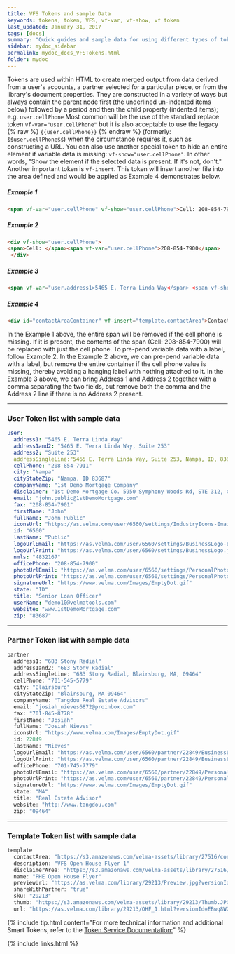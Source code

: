 ```yaml
---
title: VFS Tokens and sample Data
keywords: tokens, token, VFS, vf-var, vf-show, vf token
last_updated: January 31, 2017
tags: [docs]
summary: "Quick guides and sample data for using different types of tokens within a document."
sidebar: mydoc_sidebar
permalink: mydoc_docs_VFSTokens.html
folder: mydoc
---
```


Tokens are used within HTML to create merged output from data derived from a user's accounts, a partner selected for a particular piece, or from the library's document properties.  They are constructed in a variety of ways but always contain the parent node first (the underlined un-indented items below) followed by a period and then the child property (indented items); e.g. ```user.cellPhone```
Most common will be the use of the standard replace token ```vf-var="user.cellPhone"``` but it is also acceptable to use the legacy {% raw %} ```{{user.cellPhone}}``` {% endraw %} (formerly: ```$$user.cellPhone$$```)  when the circumstance requires it, such as constructing a URL.  You can also use another special token to hide an entire element if variable data is missing:  ```vf-show="user.cellPhone"```.  In other words, "Show the element if the selected data is present. If it's not, don't."
Another important token is ```vf-insert```.  This token will insert another file into the area defined and would be applied as Example 4 demonstrates below.

##### Example 1
```html
<span vf-var="user.cellPhone" vf-show="user.cellPhone">Cell: 208-854-7900</span>
```
##### Example 2
```html
<div vf-show="user.cellPhone">
<span>Cell: </span><span vf-var="user.cellPhone">208-854-7900</span>
 </div>
```
##### Example 3
```html
<span vf-var="user.address1>5465 E. Terra Linda Way</span> <span vf-show="user.address2"> ,</span> <span vf-var="user.address2" vf-show="user.address2">Suite 293</span>
```
##### Example 4
```html
<div id="contactAreaContainer" vf-insert="template.contactArea">Contact Information</div>
```
In the Example 1 above, the entire span will be removed if the cell phone is missing.  If it is present, the contents of the span (Cell: 208-854-7900) will be replaced with just the cell phone.  To pre-pend variable data with a label, follow Example 2.
In the Example 2 above, we can pre-pend variable data with a label, but remove the entire container if the cell phone value is missing, thereby avoiding a hanging label with nothing attached to it.
In the Example 3 above, we can bring Address 1 and Address 2 together with a comma separating the two fields, but remove both the comma and the Address 2 line if there is no Address 2 present.

---
### User Token list with sample data

```yaml
user:
  address1: "5465 E. Terra Linda Way"
  address1and2: "5465 E. Terra Linda Way, Suite 253"
  address2: "Suite 253"
  addressSingleLine:"5465 E. Terra Linda Way, Suite 253, Nampa, ID, 83687"
  cellPhone: "208-854-7911"
  city: "Nampa"
  cityStateZip: "Nampa, ID 83687"
  companyName: "1st Demo Mortgage Company"
  disclaimer: "1st Demo Mortgage Co. 5950 Symphony Woods Rd, STE 312, Columbia, MD 21044. NMLS #1324XXX. 1st Demo Mortgage Co. is the true legal name for 1st Demo Mortgage and may be abbreviated as 1st Demo Mortgage.  Not an offer of credit or commitment to make a loan; all approvals are subject to underwriting guidelines including but not limited to: acceptable current credit worthiness, income history, etc. Loan programs & options are subject to change at any time. 1st Demo Mortgage is not affiliated with, or an agent or division of a governmental agency or depository institution. 1st Demo Mortgage Co. is licensed as:  Florida Mortgage Lender License #MLD1XXX, Georgia Mortgage Lender License #40XXX, Illinois Residential Mortgage License #MB.676XXXX, Indiana-DFI First Lien Mortgage Lending License #23XXX, Indiana-DFI Subordinate Lien Mortgage Lending License #23XXX, Kentucky Mortgage Company License #MC327XXX, Louisiana Residential Mortgage Lending License #MC327XXX, Maryland Mortgage Lender License #21XXX, Mississippi Mortgage Lender License #1124XXX, New Jersey Residential Mortgage Lender License #1124XXX, North Carolina Mortgage Lender License #L-159XXX,Ohio Mortgage Broker Act Certificate of Registration #MB.804XXX.000, Ohio Mortgage Loan Act Certificate of Registration #SM.501XXX.000, Pennsylvania Mortgage Lender License #44XXX, South Carolina-BFI Mortgage Lender/Servicer License #MLS ñ 1124XXX, Tennessee Mortgage License #123XXX, Texas - SML Mortgage Banker Registration #123XXX, Virginia Broker License & Virginia Lender License #MC-5XXX, West Virginia Mortgage Lender License #ML-33XXX. (www.nmlsconsumeraccess.org)"
  email: "john.public@1stDemoMortgage.com"
  fax: "208-854-7901"
  firstName: "John"
  fullName: "John Public"
  iconsUrl: "https://as.velma.com/user/6560/settings/IndustryIcons-Email.jpg?versionId=b1igzL5Z8PKxAPtCKAWXjDND5_zyKfAD"
  id: "6560"
  lastName: "Public"
  logoUrlEmail: "https://as.velma.com/user/6560/settings/BusinessLogo-Email.jpg?versionId=5Lpg1zem3w9NWlHUEXdzSt0UX.TP8ESl"
  logoUrlPrint: "https://as.velma.com/user/6560/settings/BusinessLogo.jpg?versionId=CB3Z3evdAPYuX2Lm9VN0lmIchz1mdvt0"
  nmls: "4832167"
  officePhone: "208-854-7900"
  photoUrlEmail: "https://as.velma.com/user/6560/settings/PersonalPhoto-Email.jpg?versionId=1j4mqrg1GJUmL6R0.NGj2D7WyhVadcMw"
  photoUrlPrint: "https://as.velma.com/user/6560/settings/PersonalPhoto.jpg?versionId=rYNI5cavuwaSpf3x3CTMG04BqztR8lhs"
  signatureUrl: "https://www.velma.com/Images/EmptyDot.gif"
  state: "ID"
  title: "Senior Loan Officer"
  userName: "demo10@velmatools.com"
  website: "www.1stDemoMortgage.com"
  zip: "83687"
```
---
### Partner Token list with sample data
```js
partner
  address1: "683 Stony Radial"
  address1and2: "683 Stony Radial"
  addressSingleLine: "683 Stony Radial, Blairsburg, MA, 09464"
  cellPhone: "701-545-5779"
  city: "Blairsburg"
  cityStateZip: "Blairsburg, MA 09464"
  companyName: "Tangdou Real Estate Advisors"
  email: "josiah_nieves6872@proinbox.com"
  fax: "701-845-8778"
  firstName: "Josiah"
  fullName: "Josiah Nieves"
  iconsUrl: "https://www.velma.com/Images/EmptyDot.gif"
  id: 22849
  lastName: "Nieves"
  logoUrlEmail: "https://as.velma.com/user/6560/partner/22849/BusinessLogo-Email.jpg?versionId=OULMRxEmZQtRm3xspeB1xVzqj_W12g3j"
  logoUrlPrint: "https://as.velma.com/user/6560/partner/22849/BusinessLogo.jpg?versionId=vpzHVtgpdODCyIxuXenZmh1R7VXoY1xJ"
  officePhone: "701-745-7779"
  photoUrlEmail: "https://as.velma.com/user/6560/partner/22849/PersonalPhoto-Email.jpg?versionId=mUHUTQbt9_mDfP6L07BCnW_HZMGIiFdn"
  photoUrlPrint: "https://as.velma.com/user/6560/partner/22849/PersonalPhoto.jpg?versionId=EA.tvk6TIKpB5C5QXBFY0ORY.ks1aW4B"
  signatureUrl: "https://www.velma.com/Images/EmptyDot.gif"
  state: "MA"
  title: "Real Estate Advisor"
  website: "http://www.tangdou.com"
  zip: "09464"
```
---
### Template Token list with sample data
```java
template
  contactArea: "https://s3.amazonaws.com/velma-assets/library/27516/contactArea.html"
  description: "VFS Open House Flyer 1"
  disclaimerArea: "https://s3.amazonaws.com/velma-assets/library/27516/disclaimerArea.html"
  name: "PHE Open House Flyer"
  previewUrl: "https://as.velma.com/library/29213/Preview.jpg?versionId=llwNzNBmseS_8MzuZCU1J0X7EnT4wZ1x"
  shareWithPartner: "true"
  sku: "29213"
  thumb: "https://s3.amazonaws.com/velma-assets/library/29213/Thumb.JPG"
  url: "https://as.velma.com/library/29213/OHF_1.html?versionId=EBwq8W2wNw72mdSFAJxmluoEgMu2ezoS"
```
{% include tip.html content="For more technical information and additional Smart Tokens, refer to the [Token Service Documentation:](product1/mydoc_vfs_tokenservice_supportedTags.html)" %}



{% include links.html %}
